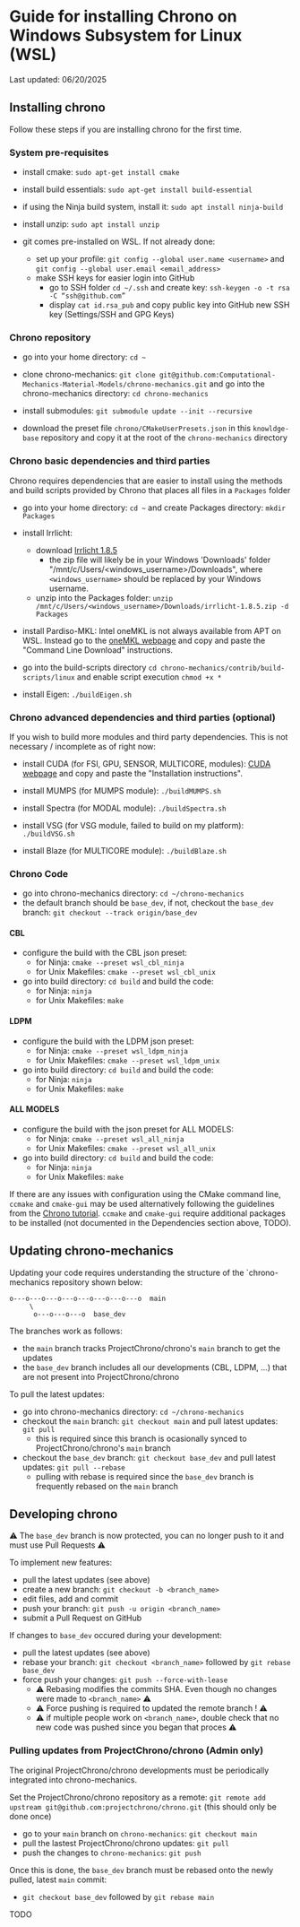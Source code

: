# Guide for installing Chrono on Windows Subsystem for Linux (WSL)
Last updated: 06/20/2025

## Installing chrono

Follow these steps if you are installing chrono for the first time.

### System pre-requisites

* install cmake: `sudo apt-get install cmake`

* install build essentials: `sudo apt-get install build-essential`

* if using the Ninja build system, install it: `sudo apt install ninja-build`

* install unzip: `sudo apt install unzip`

* git comes pre-installed on WSL. If not already done:
    * set up your profile: `git config --global user.name <username>` and `git config --global user.email <email_address>`
	* make SSH keys for easier login into GitHub
        * go to SSH folder `cd ~/.ssh` and create key: `ssh-keygen -o -t rsa -C “ssh@github.com”`
        * display `cat id.rsa_pub` and copy public key into GitHub new SSH key (Settings/SSH and GPG Keys)

### Chrono repository

* go into your home directory: `cd ~`

* clone chrono-mechanics: `git clone git@github.com:Computational-Mechanics-Material-Models/chrono-mechanics.git`
and go into the chrono-mechanics directory: `cd chrono-mechanics`

* install submodules: `git submodule update --init --recursive`

* download the preset file `chrono/CMakeUserPresets.json` in this `knowldge-base` repository and copy it at the root of the `chrono-mechanics` directory

### Chrono basic dependencies and third parties

Chrono requires dependencies that are easier to install using
the methods and build scripts provided by Chrono that places all files in a `Packages` folder

* go into your home directory: `cd ~` and create Packages directory: `mkdir Packages`

* install Irrlicht:
    * download [Irrlicht 1.8.5](http://downloads.sourceforge.net/irrlicht/irrlicht-1.8.5.zip)
        * the zip file will likely be in your Windows 'Downloads' folder "/mnt/c/Users/<windows_username>/Downloads", where `<windows_username>` should be replaced by your Windows username.
    * unzip into the Packages folder: `unzip /mnt/c/Users/<windows_username>/Downloads/irrlicht-1.8.5.zip -d Packages`

* install Pardiso-MKL: Intel oneMKL is not always available from APT on WSL. Instead go to the [oneMKL webpage](https://www.intel.com/content/www/us/en/developer/tools/oneapi/onemkl-download.html?operatingsystem=linux&linux-install=online) and copy and paste the "Command Line Download" instructions.

* go into the build-scripts directory `cd chrono-mechanics/contrib/build-scripts/linux` and enable script execution `chmod +x *`

* install Eigen: `./buildEigen.sh`

### Chrono advanced dependencies and third parties (optional)

If you wish to build more modules and third party dependencies. This is not necessary / incomplete as of right now:

* install CUDA (for FSI, GPU, SENSOR, MULTICORE, modules): [CUDA webpage](https://developer.nvidia.com/cuda-downloads?target_os=Linux&target_arch=x86_64&Distribution=WSL-Ubuntu&target_version=2.0&target_type=deb_local) and copy and paste the "Installation instructions".

* install MUMPS (for MUMPS module): `./buildMUMPS.sh`

* install Spectra (for MODAL module): `./buildSpectra.sh`

* install VSG (for VSG module, failed to build on my platform): `./buildVSG.sh`

* install Blaze (for MULTICORE module): `./buildBlaze.sh`

### Chrono Code

* go into chrono-mechanics directory: `cd ~/chrono-mechanics`
* the default branch should be `base_dev`, if not, checkout the `base_dev` branch: `git checkout --track origin/base_dev`

#### CBL

* configure the build with the CBL json preset:
    * for Ninja: `cmake --preset wsl_cbl_ninja`
    * for Unix Makefiles: `cmake --preset wsl_cbl_unix`
* go into build directory: `cd build` and build the code:
    * for Ninja: `ninja`
    * for Unix Makefiles: `make`

#### LDPM

* configure the build with the LDPM json preset:
    * for Ninja: `cmake --preset wsl_ldpm_ninja`
    * for Unix Makefiles: `cmake --preset wsl_ldpm_unix`
* go into build directory: `cd build` and build the code:
    * for Ninja: `ninja`
    * for Unix Makefiles: `make`

#### ALL MODELS

* configure the build with the json preset for ALL MODELS:
    * for Ninja: `cmake --preset wsl_all_ninja`
    * for Unix Makefiles: `cmake --preset wsl_all_unix`
* go into build directory: `cd build` and build the code:
    * for Ninja: `ninja`
    * for Unix Makefiles: `make`


If there are any issues with configuration using the CMake command line, `ccmake` and `cmake-gui` may be used alternatively
following the guidelines from the [Chrono tutorial](https://api.projectchrono.org/tutorial_install_chrono.html). `ccmake`
and `cmake-gui` require additional packages to be installed (not documented in the Dependencies section above, TODO).


## Updating chrono-mechanics

Updating your code requires understanding the structure of the `chrono-mechanics repository shown below:

```
o---o---o---o---o---o---o---o---o  main
     \
      o---o---o---o  base_dev
```

The branches work as follows:
* the `main` branch tracks ProjectChrono/chrono's `main` branch to get the updates
* the `base_dev` branch includes all our developments (CBL, LDPM, ...) that are not present into ProjectChrono/chrono

To pull the latest updates:
* go into chrono-mechanics directory: `cd ~/chrono-mechanics`
* checkout the `main` branch: `git checkout main` and pull latest updates: `git pull`
    * this is required since this branch is ocasionally synced to ProjectChrono/chrono's `main` branch
* checkout the `base_dev` branch: `git checkout base_dev` and pull latest updates: `git pull --rebase`
    * pulling with rebase is required since the `base_dev` branch is frequently rebased on the `main` branch

## Developing chrono

:warning: The `base_dev` branch is now protected, you can no longer push to it and must use Pull Requests :warning:

To implement new features:
* pull the latest updates (see above)
* create a new branch: `git checkout -b <branch_name>`
* edit files, add and commit
* push your branch: `git push -u origin <branch_name>`
* submit a Pull Request on GitHub

If changes to `base_dev` occured during your development:
* pull the latest updates (see above)
* rebase your branch: `git checkout <branch_name>` followed by `git rebase base_dev`
* force push your changes: `git push --force-with-lease`
    * :warning: Rebasing modifies the commits SHA. Even though no changes were made to `<branch_name>` :warning:
    * :warning: Force pushing is required to updated the remote branch ! :warning:
    * :warning: if multiple people work on `<branch_name>`, double check that no new code was pushed since you began that proces :warning:


### Pulling updates from ProjectChrono/chrono (Admin only)

The original ProjectChrono/chrono developments must be periodically integrated into chrono-mechanics.

Set the ProjectChrono/chrono repository as a remote: `git remote add upstream git@github.com:projectchrono/chrono.git`
(this should only be done once)

 * go to your `main` branch on `chrono-mechanics`: `git checkout main`
 * pull the lastest ProjectChrono/chrono updates: `git pull`
 * push the changes to `chrono-mechanics`: `git push`

Once this is done, the `base_dev` branch must be rebased onto the newly pulled, latest `main` commit:
* `git checkout base_dev` followed by `git rebase main`

TODO

